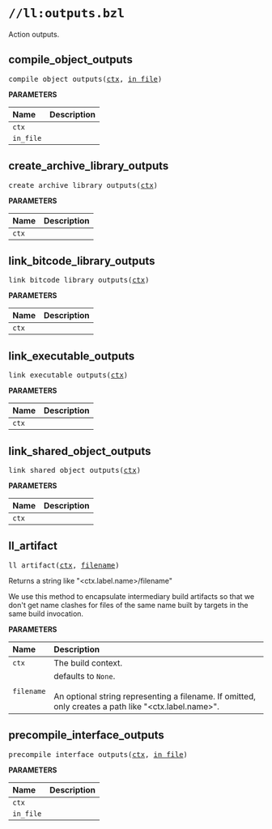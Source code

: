 # `//ll:outputs.bzl`

Action outputs.


<a id="compile_object_outputs"></a>

## compile_object_outputs

<pre>
compile_object_outputs(<a href="#compile_object_outputs-ctx">ctx</a>, <a href="#compile_object_outputs-in_file">in_file</a>)
</pre>


**PARAMETERS**

| Name  | Description |
| :---- | :---------- |
| <a id="compile_object_outputs-ctx"></a>`ctx` |  |
| <a id="compile_object_outputs-in_file"></a>`in_file` |  |


<a id="create_archive_library_outputs"></a>

## create_archive_library_outputs

<pre>
create_archive_library_outputs(<a href="#create_archive_library_outputs-ctx">ctx</a>)
</pre>


**PARAMETERS**

| Name  | Description |
| :---- | :---------- |
| <a id="create_archive_library_outputs-ctx"></a>`ctx` |  |


<a id="link_bitcode_library_outputs"></a>

## link_bitcode_library_outputs

<pre>
link_bitcode_library_outputs(<a href="#link_bitcode_library_outputs-ctx">ctx</a>)
</pre>


**PARAMETERS**

| Name  | Description |
| :---- | :---------- |
| <a id="link_bitcode_library_outputs-ctx"></a>`ctx` |  |


<a id="link_executable_outputs"></a>

## link_executable_outputs

<pre>
link_executable_outputs(<a href="#link_executable_outputs-ctx">ctx</a>)
</pre>


**PARAMETERS**

| Name  | Description |
| :---- | :---------- |
| <a id="link_executable_outputs-ctx"></a>`ctx` |  |


<a id="link_shared_object_outputs"></a>

## link_shared_object_outputs

<pre>
link_shared_object_outputs(<a href="#link_shared_object_outputs-ctx">ctx</a>)
</pre>


**PARAMETERS**

| Name  | Description |
| :---- | :---------- |
| <a id="link_shared_object_outputs-ctx"></a>`ctx` |  |


<a id="ll_artifact"></a>

## ll_artifact

<pre>
ll_artifact(<a href="#ll_artifact-ctx">ctx</a>, <a href="#ll_artifact-filename">filename</a>)
</pre>
Returns a string like "&lt;ctx.label.name&gt;/filename"

We use this method to encapsulate intermediary build artifacts so that we
don't get name clashes for files of the same name built by targets in the
same build invocation.


**PARAMETERS**

| Name  | Description |
| :---- | :---------- |
| <a id="ll_artifact-ctx"></a>`ctx` | The build context.  |
| <a id="ll_artifact-filename"></a>`filename` |  defaults to `None`.<br><br>An optional string representing a filename. If omitted, only creates a path like "&lt;ctx.label.name&gt;".  |


<a id="precompile_interface_outputs"></a>

## precompile_interface_outputs

<pre>
precompile_interface_outputs(<a href="#precompile_interface_outputs-ctx">ctx</a>, <a href="#precompile_interface_outputs-in_file">in_file</a>)
</pre>


**PARAMETERS**

| Name  | Description |
| :---- | :---------- |
| <a id="precompile_interface_outputs-ctx"></a>`ctx` |  |
| <a id="precompile_interface_outputs-in_file"></a>`in_file` |  |
